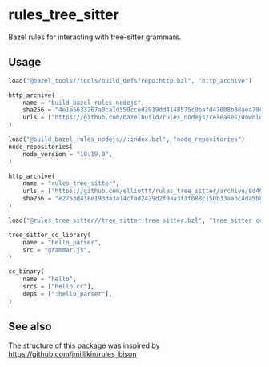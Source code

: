 # rules_tree_sitter

Bazel rules for interacting with tree-sitter grammars.

## Usage

```python
load("@bazel_tools//tools/build_defs/repo:http.bzl", "http_archive")

http_archive(
    name = "build_bazel_rules_nodejs",
    sha256 = "4e1a5633267a0ca1d550cced2919dd4148575c0bafd47608b88aea79c41b5ca3",
    urls = ["https://github.com/bazelbuild/rules_nodejs/releases/download/4.2.0/rules_nodejs-4.2.0.tar.gz"],
)

load("@build_bazel_rules_nodejs//:index.bzl", "node_repositories")
node_repositories(
    node_version = "10.19.0",
)

http_archive(
    name = "rules_tree_sitter",
    urls = ["https://github.com/elliottt/rules_tree_sitter/archive/8d4935ff6384cf48411f9cccd3b3ee22231a2893.tar.gz"],
    sha256 = "e2753d418e193da3a14cfad2429d2f0aa3f1fb88c150b33aabc4da5b8b6ba6fb",
)
```

```python
load("@rules_tree_sitter//tree_sitter:tree_sitter.bzl", "tree_sitter_cc_library")

tree_sitter_cc_library(
    name = "hello_parser",
    src = "grammar.js",
)

cc_binary(
    name = "hello",
    srcs = ["hello.cc"],
    deps = [":hello_parser"],
)
```

## See also

The structure of this package was inspired by
https://github.com/jmillikin/rules_bison
